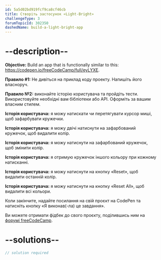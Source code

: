 ```yaml
---
id: 5a5d02bd919fcf9ca8cf46cb
title: Створіть застосунок «Light-Bright»
challengeType: 3
forumTopicId: 302350
dashedName: build-a-light-bright-app
---
```


# --description--

**Objective:** Build an app that is functionally similar to this: <https://codepen.io/freeCodeCamp/full/eyLYXE>.

**Правило #1:** Не дивіться на приклад коду проекту. Напишіть його власноруч.

**Правило №2:** виконайте історію користувача та пройдіть тести. Використовуйте необхідні вам бібліотеки або API. Оформіть за вашим власним стилем.

**Історія користувача:** я можу натискати чи перетягувати курсор миші, щоб зафарбувати кружечки.

**Історія користувача:** я можу двічі натиснути на зафарбований кружечок, щоб видалити колір.

**Історія користувача:** я можу натиснути на зафарбований кружечок, щоб змінити колір.

**Історія користувача:** я отримую кружечок іншого кольору при кожному натисканні.

**Історія користувача:** я можу натиснути на кнопку «Reset», щоб видалити останній колір.

**Історія користувача:** я можу натиснути на кнопку «Reset All», щоб видалити всі кольори.

Коли закінчите, надайте посилання на свій проєкт на CodePen та натисніть кнопку «Я виконав(-ла) це завдання».

Ви можете отримати фідбек до свого проєкту, поділившись ним на <a href="https://forum.freecodecamp.org/c/project-feedback/409" target="_blank" rel="noopener noreferrer nofollow">форумі freeCodeCamp</a>.

# --solutions--

```js
// solution required
```
